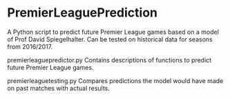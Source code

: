 # PremierLeaguePrediction
A Python script to predict future Premier League games based on a model of Prof David Spiegelhalter. Can be tested on historical data for seasons from 2016/2017.

premierleaguepredictor.py
Contains descriptions of functions to predict future Premier League games.

premierleaguetesting.py
Compares predictions the model would have made on past matches with actual results.
